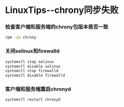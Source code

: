 # LinuxTips--chrony同步失败

### 检查客户端和服务端的chrony包版本是否一致

```bash
rpm -qa chrony
```

### 关闭selinux和firewalld

```bash
systemctl stop selinux
systemctl disable selinux
systemctl stop firewalld
systemctl disable firewalld
```

### 客户端和服务端重启chronyd

```bash
systemctl restart chronyd
```

